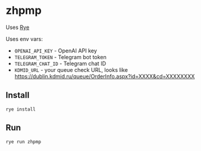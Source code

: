 # zhpmp

Uses [Rye](https://rye.astral.sh/)

Uses env vars:
  - `OPENAI_API_KEY` - OpenAI API key
  - `TELEGRAM_TOKEN` - Telegram bot token
  - `TELEGRAM_CHAT_ID` - Telegram chat ID
  - `KDMID_URL` - your queue check URL, looks like https://dublin.kdmid.ru/queue/OrderInfo.aspx?id=XXXX&cd=XXXXXXXX

## Install 

```
rye install
```

## Run

```
rye run zhpmp
```